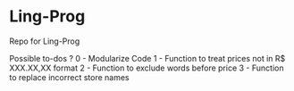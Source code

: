 # Ling-Prog
Repo for Ling-Prog

Possible to-dos ? 
0 - Modularize Code
1 - Function to treat prices not in R$ XXX.XX,XX format
2 - Function to exclude words before price
3 - Function to replace incorrect store names
